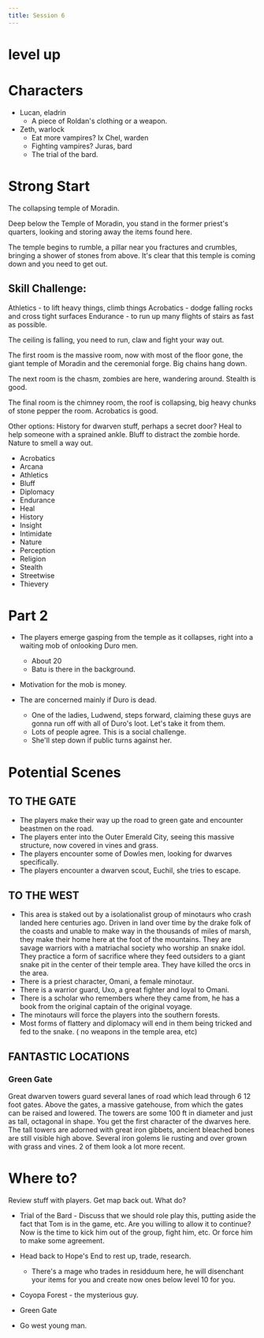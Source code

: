 ```yaml
---
title: Session 6
---
```


# level up

# Characters

- Lucan, eladrin
  - A piece of Roldan's clothing or a weapon.
- Zeth, warlock
  - Eat more vampires?
Ix Chel, warden
  - Fighting vampires?
Juras, bard
  - The trial of the bard.

# Strong Start
The collapsing temple of Moradin.

Deep below the Temple of Moradin, you stand in the former priest's quarters, looking and storing away the items found here.

The temple begins to rumble, a pillar near you fractures and crumbles, bringing a shower of stones from above. It's clear that this temple is coming down and you need to get out.

## Skill Challenge:
Athletics - to lift heavy things, climb things
Acrobatics - dodge falling rocks and cross tight surfaces
Endurance - to run up many flights of stairs as fast as possible.

The ceiling is falling, you need to run, claw and fight your way out.

The first room is the massive room, now with most of the floor gone, the giant temple of Moradin and the ceremonial forge. Big chains hang down.

The next room is the chasm, zombies are here, wandering around. Stealth is good.

The final room is the chimney room, the roof is collapsing, big heavy chunks of stone pepper the room. Acrobatics is good.

Other options:
History for dwarven stuff, perhaps a secret door?
Heal to help someone with a sprained ankle.
Bluff to distract the zombie horde.
Nature to smell a way out.

* Acrobatics  
* Arcana  
* Athletics  
* Bluff  
* Diplomacy  
* Endurance  
* Heal  
* History  
* Insight  
* Intimidate  
* Nature  
* Perception  
* Religion  
* Stealth  
* Streetwise  
* Thievery  


# Part 2

- The players emerge gasping from the temple as it collapses, right into a waiting mob of onlooking Duro men.
  - About 20
  - Batu is there in the background.

- Motivation for the mob is money.

- The are concerned mainly if Duro is dead.
  - One of the ladies, Ludwend, steps forward, claiming these guys are gonna run off with all of Duro's loot. Let's take it from them.
  - Lots of people agree. This is a social challenge.
  - She'll step down if public turns against her.
  
# Potential Scenes 
## TO THE GATE
- The players make their way up the road to green gate and encounter beastmen on the road. 
- The players enter into the Outer Emerald City, seeing this massive structure, now covered in vines and grass.
- The players encounter some of Dowles men, looking for dwarves specifically. 
- The players encounter a dwarven scout, Euchil, she tries to escape.

## TO THE WEST
- This area is staked out by a isolationalist group of minotaurs who crash landed here centuries ago. Driven in land over time by the drake folk of the coasts and unable to make way in the thousands of miles of marsh, they make their home here at the foot of the mountains. They are savage warriors with a matriachal society who worship an snake idol. They practice a form of sacrifice where they feed outsiders to a giant snake pit in the center of their temple area. They have killed the orcs in the area.
- There is a priest character, Omani, a female minotaur.
- There is a warrior guard, Uxo, a great fighter and loyal to Omani.
- There is a scholar who remembers where they came from, he has a book from the original captain of the original voyage.
- The minotaurs will force the players into the southern forests.
- Most forms of flattery and diplomacy will end in them being tricked and fed to the snake. ( no weapons in the temple area, etc)


## FANTASTIC LOCATIONS

### Green Gate
Great dwarven towers guard several lanes of road which lead through 6 12 foot gates. Above the gates, a massive gatehouse, from which the gates can be raised and lowered. The towers are some 100 ft in diameter and just as tall, octagonal in shape. You get the first character of the dwarves here. The tall towers are adorned with great iron gibbets, ancient bleached bones are still visible high above. Several iron golems lie rusting and over grown with grass and vines. 2 of them look a lot more recent.

# Where to? 

Review stuff with players. Get map back out. What do?

- Trial of the Bard - Discuss that we should role play this, putting aside the fact that Tom is in the game, etc. Are you willing to allow it to continue? Now is the time to kick him out of the group, fight him, etc. Or force him to make some agreement.

- Head back to Hope's End to rest up, trade, research.
  - There's a mage who trades in residduum here, he will disenchant your items for you and create now ones below level 10 for you.

- Coyopa Forest - the mysterious guy.
  
- Green Gate
- Go west young man.